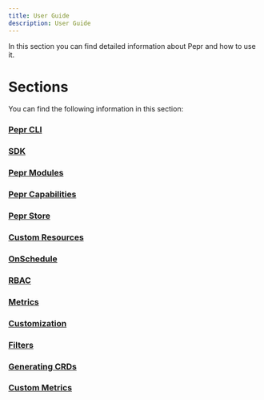 ```yaml
---
title: User Guide
description: User Guide
---
```



In this section you can find detailed information about Pepr and how to use it.

# Sections

You can find the following information in this section:

### [Pepr CLI](/user-guide/pepr-cli)

### [SDK](/user-guide/sdk)

### [Pepr Modules](/user-guide/pepr-modules)

### [Pepr Capabilities](/user-guide/capabilities)

### [Pepr Store](/user-guide/store)

### [Custom Resources](/user-guide/custom-resources)

### [OnSchedule](/user-guide/onschedule)

### [RBAC](/user-guide/rbac)

### [Metrics](/user-guide/metrics)

### [Customization](/user-guide/customization)

### [Filters](/user-guide/filters)

### [Generating CRDs](/user-guide/generating-crds)

### [Custom Metrics](/user-guide/generating_custom_metrics)
